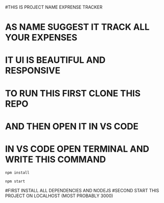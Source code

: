 #THIS IS PROJECT NAME EXPRENSE TRACKER 
# AS NAME SUGGEST IT TRACK ALL YOUR EXPENSES 
# IT UI IS BEAUTIFUL AND RESPONSIVE

# TO RUN THIS FIRST CLONE THIS REPO
# AND THEN OPEN IT IN VS CODE 
# IN VS CODE OPEN TERMINAL AND WRITE THIS COMMAND
    npm install 

    npm start

#FIRST INSTALL ALL DEPENDENCIES AND NODEJS
#SECOND START THIS PROJECT ON LOCALHOST (MOST PROBABLY 3000)